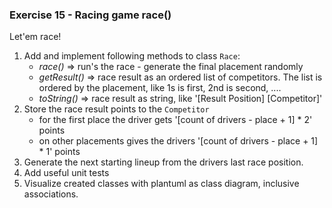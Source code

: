 ### Exercise 15 - Racing game race()
  
  Let'em race!
   
  1. Add and implement following methods to class `Race`:
      * _race()_ => run's the race - generate the final placement randomly
      * _getResult()_ => race result as an ordered list of competitors. The list is ordered by the placement, like 1s is first, 2nd is second, ....
      * _toString()_ => race result as string, like '[Result Position] [Competitor]'
  2. Store the race result points to the `Competitor`
      * for the first place the driver gets '[count of drivers - place + 1] * 2' points
      * on other placements gives the drivers '[count of drivers - place + 1] * 1' points
  3. Generate the next starting lineup from the drivers last race position.
  4. Add useful unit tests
  3. Visualize created classes with plantuml as class diagram, inclusive associations.
  